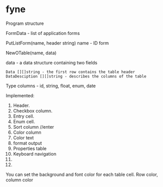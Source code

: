 # fyne

Program structure

FormData - list of application forms
 
PutListForm(name, header string) name - ID form

NewOTable(name, data)

data - a data structure containing two fields
 
    Data [][]string - the first row contains the table header
	DataDesciption [][]string - describes the columns of the table
  
Type columns - id, string, float, enum, date

Implemented:
1. Header.
2. Checkbox column.
3. Entry cell.
4. Enum cell.   
5. Sort column  //enter
6. Color column 
7. Color text
8. format output
9. Properties table
10. Keyboard navigation
11.
12. 
You can set the background and font color for each table cell.
 Row color, column color    

